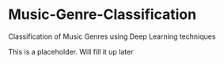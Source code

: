 # Music-Genre-Classification
Classification of Music Genres using Deep Learning techniques

This is a placeholder. Will fill it up later
